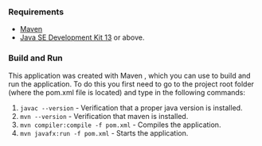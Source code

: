 ### Requirements 

* [Maven](https://maven.apache.org/)
* [Java SE Development Kit 13](https://www.oracle.com/technetwork/java/javase/downloads/jdk13-downloads-5672538.html) or above.

### Build and Run

This application was created with Maven
, which you can use to build and run the application. To do this you first need to go to the project root folder (where the pom.xml file is located) and type in the following commands:

1. `javac --version` - Verification that a proper java version is installed. 
2. `mvn --version` - Verification that maven is installed. 
3. `mvn compiler:compile -f pom.xml` - Compiles the application. 
4. `mvn javafx:run -f pom.xml` - Starts the application. 

 
 
